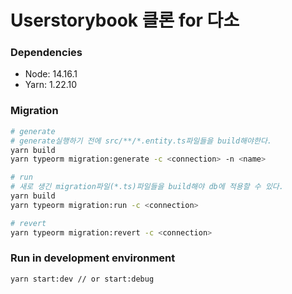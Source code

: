 # Userstorybook 클론 for 다소

### Dependencies
- Node: 14.16.1
- Yarn: 1.22.10

### Migration
```zsh
# generate
# generate실행하기 전에 src/**/*.entity.ts파일들을 build해야한다.
yarn build
yarn typeorm migration:generate -c <connection> -n <name>

# run
# 새로 생긴 migration파일(*.ts)파일들을 build해야 db에 적용할 수 있다.
yarn build
yarn typeorm migration:run -c <connection>

# revert
yarn typeorm migration:revert -c <connection>
```

### Run in development environment
```zsh
yarn start:dev // or start:debug
```
